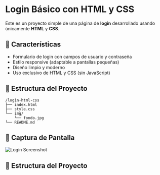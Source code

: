 # Login Básico con HTML y CSS

Este es un proyecto simple de una página de **login** desarrollado usando únicamente **HTML** y **CSS**. 
## 🚀 Características

- Formulario de login con campos de usuario y contraseña
- Estilo responsive (adaptable a pantallas pequeñas)
- Diseño limpio y moderno
- Uso exclusivo de HTML y CSS (sin JavaScript)

## 📁 Estructura del Proyecto
```plaintext
/login-html-css
├── index.html
├── style.css
└── img/
    └── fondo.jpg
└── README.md
```
## 📸 Captura de Pantalla

![Login Screenshot](ruta/a/tu/imagen.png) <!-- Puedes subir una imagen del formulario y enlazarla aquí -->

## 📁 Estructura del Proyecto
